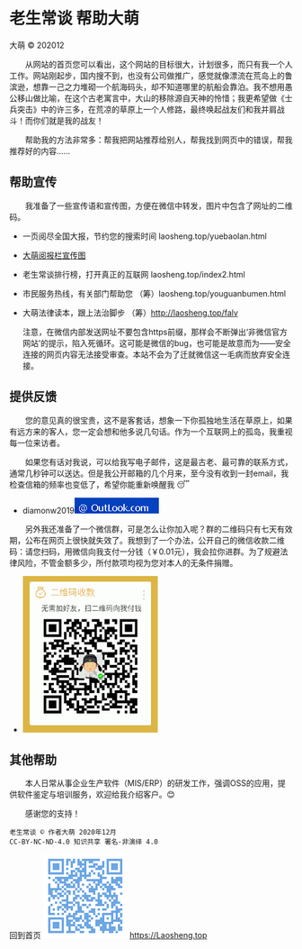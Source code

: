 老生常谈 帮助大萌
=================
大萌 © 202012

	
　　从网站的首页您可以看出，这个网站的目标很大，计划很多，而只有我一个人工作。网站刚起步，国内搜不到，也没有公司做推广，感觉就像漂流在荒岛上的鲁滨逊，想靠一己之力堆砌一个航海码头，却不知道哪里的航船会靠泊。我不想用愚公移山做比喻，在这个古老寓言中，大山的移除源自天神的怜惜；我更希望做《士兵突击》中的许三多，在荒凉的草原上一个人修路，最终唤起战友们和我并肩战斗！而你们就是我的战友！

　　帮助我的方法非常多：帮我把网站推荐给别人，帮我找到网页中的错误，帮我推荐好的内容……

帮助宣传
--------

　　我准备了一些宣传语和宣传图，方便在微信中转发，图片中包含了网址的二维码。

 * 一页阅尽全国大报，节约您的搜索时间	laosheng.top/yuebaolan.html
 * [大萌阅报栏宣传图](../broad "全球报讯，正在汇集")
 * 老生常谈排行榜，打开真正的互联网	laosheng.top/index2.html
 * 市民服务热线，有关部门帮助您	（筹）laosheng.top/youguanbumen.html
 * 大萌法律读本，跟上法治脚步	（筹）http://laosheng.top/falv


	注意，在微信内部发送网址不要包含https前缀，那样会不断弹出‘非微信官方网站’的提示，陷入死循环。这可能是微信的bug，也可能是故意而为——安全连接的网页内容无法接受审查。本站不会为了迁就微信这一毛病而放弃安全连接。

提供反馈
--------

　　您的意见真的很宝贵，这不是客套话，想象一下你孤独地生活在草原上，如果有远方来的客人，您一定会想和他多说几句话。作为一个互联网上的孤岛，我重视每一位来访者。

　　如果您有话对我说，可以给我写电子邮件，这是最古老、最可靠的联系方式，通常几秒钟可以送达。但是我公开邮箱的几个月来，至今没有收到一封email，我检查信箱的频率也变低了，希望你能重新唤醒我 😴
+ diamonw2019![邮件后缀加载中](./mail-2020.png)

　　另外我还准备了一个微信群，可是怎么让你加入呢？群的二维码只有七天有效期，公布在网页上很快就失效了。我想到了一个办法，公开自己的微信收款二维码：请您扫码，用微信向我支付一分钱（￥0.01元），我会拉你进群。为了规避法律风险，不管金额多少，所付款项均视为您对本人的无条件捐赠。
+ ![微信支付二维码图片准备中](./weixinpay-2020.png)


其他帮助
---------

　　本人日常从事企业生产软件（MIS/ERP）的研发工作，强调OSS的应用，提供软件鉴定与培训服务，欢迎给我介绍客户。😊

　　感谢您的支持！

	老生常谈 © 作者大萌 2020年12月
	CC-BY-NC-ND-4.0 知识共享 署名-非演绎 4.0

回到首页
<a href=".." title="返回老生常谈首页"><img src="../indexQR-Blue.png" /></a> 
https://Laosheng.top

